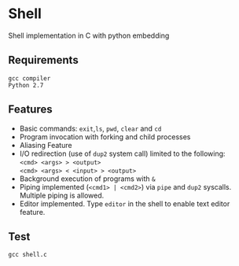 # Shell
Shell implementation in C with python embedding

Requirements
--------
```
gcc compiler
Python 2.7
```
Features
--------

* Basic commands: `exit`,`ls`, `pwd`, `clear` and `cd`
* Program invocation with forking and child processes
* Aliasing Feature
* I/O redirection (use of `dup2` system call) limited to the following:  
        `<cmd> <args> > <output>`  
        `<cmd> <args> < <input> > <output>`
* Background execution of programs with `&`
* Piping implemented (`<cmd1> | <cmd2>`) via `pipe` and `dup2` syscalls. Multiple piping is allowed.
* Editor implemented. Type `editor` in the shell to enable text editor feature.
	

Test
--------
```
gcc shell.c

```
